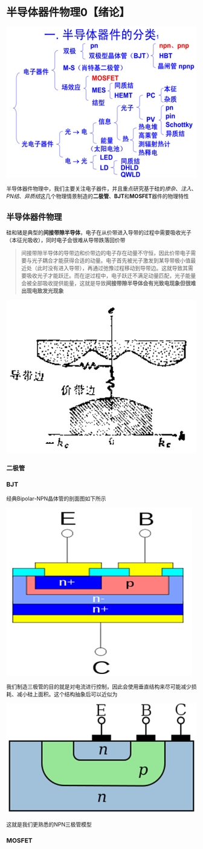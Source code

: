 # 半导体器件物理0【绪论】

![image-20220921113102058](半导体器件物理0【绪论】.assets/image-20220921113102058.png)

半导体器件物理中，我们主要关注电子器件，并且重点研究基于硅的*掺杂*、*注入*、*PN结*、*异质结*这几个物理情景制造的**二极管**、**BJT**和**MOSFET**器件的物理特性

## 半导体器件物理

硅和锗是典型的**间接带隙半导体**，电子在从价带进入导带的过程中需要吸收光子（本征光吸收），同时电子会很难从导带跌落回价带

> 间接带隙半导体的导带边和价带边的电子存在动量不守恒，因此价带电子需要与光子耦合才能获得合适的动量。电子首先被光子激发到某导带极小值最近处（此时没有进入导带），再通过弛豫过程移动到导带边。这就导致其需要吸收光子才能跃迁。而在逆过程中，电子跃迁不满足动量匹配，光子能量会被全部吸收提供能量，这就是导致**间接带隙半导体会有光致电现象但很难出现电致发光现象**

![image-20230210122031188](半导体器件物理0【绪论】.assets/image-20230210122031188.png)



### 二极管





### BJT

经典Bipolar-NPN晶体管的剖面图如下所示

![image-20230210123456058](半导体器件物理0【绪论】.assets/image-20230210123456058.png)



我们制造三极管的目的就是对电流进行控制，因此会使用垂直结构来尽可能减少损耗、减小硅上面积。这个结构抽象后可以近似为

![image-20230210123652823](半导体器件物理0【绪论】.assets/image-20230210123652823.png)

这就是我们更熟悉的NPN三极管模型





### MOSFET



